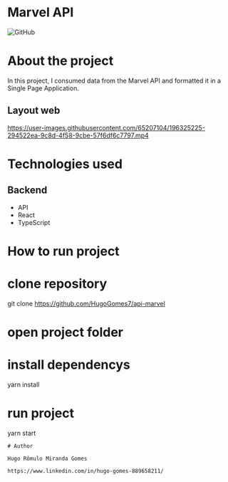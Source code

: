 # Marvel API
![GitHub](https://img.shields.io/github/license/hugogomes7/api-marvel)

# About the project

In this project, I consumed data from the Marvel API and formatted it in a Single Page Application. 

## Layout web
 
https://user-images.githubusercontent.com/65207104/196325225-294522ea-9c8d-4f58-9cbe-57f6df6c7797.mp4




# Technologies used
## Backend
- API
- React
- TypeScript

# How to run project

# clone repository
git clone https://github.com/HugoGomes7/api-marvel


# open project folder

# install dependencys
yarn install

# run project
yarn start


```
# Author

Hugo Rômulo Miranda Gomes

https://www.linkedin.com/in/hugo-gomes-889658211/
